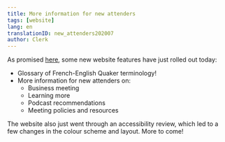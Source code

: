 ```yaml
---
title: More information for new attenders
tags: [website]
lang: en
translationID: new_attenders202007
author: Clerk
---
```

As promised [here](/2020/06/11/new-website), some new website features have just rolled out today:
* Glossary of French-English Quaker terminology!
* More information for new attenders on:
  * Business meeting
  * Learning more
  * Podcast recommendations
  * Meeting policies and resources

The website also just went through an accessibility review, which led to a few changes in the colour scheme and layout. More to come!

